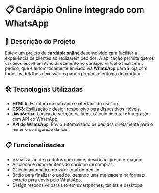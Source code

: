 # 📋 **Cardápio Online Integrado com WhatsApp**

## 🚀 **Descrição do Projeto**
Este é um projeto de **cardápio online** desenvolvido para facilitar a experiência de clientes ao realizarem pedidos. A aplicação permite que os usuários escolham itens diretamente no cardápio virtual e finalizem o pedido, que é automaticamente enviado via **WhatsApp** para a loja com todos os detalhes necessários para o preparo e entrega do produto.

## 🛠️ **Tecnologias Utilizadas**
- **HTML5**: Estrutura do cardápio e interface do usuário.
- **CSS3**: Estilização e design responsivo para dispositivos móveis.
- **JavaScript**: Lógica de seleção de itens, cálculo de total e integração com API do WhatsApp.
- **API do WhatsApp**: Envio automatizado de pedidos diretamente para o número configurado da loja.

## 📋 **Funcionalidades**
- Visualização de produtos com nome, descrição, preço e imagem.
- Adicionar e remover itens do carrinho de compras.
- Cálculo automático do valor total do pedido.
- Botão para finalizar o pedido, gerando uma mensagem no formato correto para envio pelo WhatsApp.
- Design responsivo para uso em smartphones, tablets e desktops.
